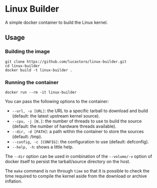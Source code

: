 # Linux Builder

A simple docker container to build the Linux kernel.

## Usage
### Building the image
```
git clone https://github.com/lucastoro/linux-builder.git
cd linux-builder
docker build -t linux-builder .
```
### Running the container
```
docker run --rm -it linux-builder
```
You can pass the following options to the container:
- `--url, -u [URL]`: the URL to a specific tarball to download and build (default: the latest upstream kernel source).
- `--cpu, -j [N.]`: the number of threads to use to build the source (default: the number of hardware threads available).
- `--dir, -d [PATH]`: a path within the container to store the sources (default: /tmp).
- `--config, -c [CONFIG]`: the configuration to use (default: defconfig).
- `--help, -h`: shows a little help.

The `--dir` option can be used in combination of the `--volume/-v` option of docker itself to persist the tarball/source directory on the host.

The `make` command is run through `time` so that it is possible to check the time required to compile the kernel aside from the download or archive inflation.
